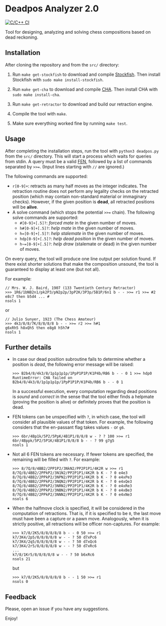 # Deadpos Analyzer 2.0

[![C/C++ CI](https://github.com/miguel-ambrona/deadpos/actions/workflows/c-cpp.yml/badge.svg?branch=master)](https://github.com/miguel-ambrona/deadpos/actions/workflows/c-cpp.yml)

Tool for designing, analyzing and solving chess compositions based on
dead reckoning.

## Installation

After cloning the repository and from the `src/` directory:

1. Run `make get-stockfish` to download and compile
[Stockfish](https://github.com/official-stockfish/Stockfish).
Then install Stockfish with `sudo make install-stockfish`.

2. Run `make get-cha` to download and compile
[CHA](https://github.com/miguel-ambrona/D3-Chess).
Then install CHA with `sudo make install-cha`.

3. Run `make get-retractor` to download and build our retraction engine.

4. Compile the tool with `make`.

5. Make sure everything worked fine by running `make test`.

## Usage

After completing the installation steps, run the tool with
`python3 deadpos.py` from the `src/` directory.
This will start a process which waits for queries from stdin.
A query must be a valid
[FEN](https://en.wikipedia.org/wiki/Forsyth%E2%80%93Edwards_Notation),
followed by a list of commands separated by `>>=`.
(Input lines starting with `//` are ignored.)

The following commands are supported:
 - `r[0-9]+`: retracts as many half moves as the integer indicates.
    The retraction routine does not perform any legality checks on the
    retracted position (which may contain non-standard material or immaginary
    checks). However, if the given position is **dead**, all retracted positions
    will be **alive**.
 - A solve command (which stops the potential `>>=` chain). The following solve
   commands are supported:
     - `#[0-9]+[.5]?`: *forced mate* in the given number of moves.
     - `h#[0-9]+[.5]?`: *help mate* in the given number of moves.
     - `h=[0-9]+[.5]?`: *help stalemate* in the given number of moves.
     - `hdp[0-9]+[.5]?`: *help dead position* in the given number of moves.
     - `h~=[0-9]+[.5]?`: *help draw* (stalemate or dead) in the given number of moves.

On every query, the tool will produce one line output per solution found.
If there exist shorter solutions that make the composition unsound, the tool
is guaranteed to display at least one (but not all).

For example:
```
// Mrs. W. J. Baird, 1907 (133 Twentieth Century Retractor)
>>> 1R6/1bNB2n1/pk2P3/pN2p2p/3pP2K/3P3p/5B1P/6n1 b - - >>= r1 >>= #2
e8c7 then b5d4 ... #
nsols 1
```
or
```
// Julio Sunyer, 1923 (The Chess Amateur)
>>> 4k3/8/8/7K/8/8/8/8 b - - >>= r2 >>= h#1
g6xRh5 h8xQh5 then e8g8 h5h7#
nsols 1
```

## Further details

- In case our dead position subroutine fails to determine whether a position
  is *dead*, the following error message will be raised:
  ```
  >>> B2b4/8/4k3/8/1p1p1p1p/1PpP1P1P/K1P4b/RB6 b - - 0 1 >>= hdp0
  RuntimeError: CHA failed on B2b4/8/4k3/8/1p1p1p1p/1PpP1P1P/K1P4b/RB6 b - - 0 1
  ```
  In a successful execution, every computation regarding dead positions is
  *sound* and *correct* in the sense that the tool either finds a helpmate
  (proving the position is alive) or definitely proves that the position is dead.

- FEN tokens can be unspecified with `?`, in which case, the tool will consider
  all plausible values of that token. For example, the following considers that
  the en-passant flag takes values `-` or `g6`.
  ```
  >>> 6br/4Bp1k/5P2/5PpK/4B1P1/8/8/8 w - ? ? 100 >>= r1
  6br/4Bppk/5P2/5P1K/4B1P1/8/8/8 b - - ? 99 g7g5
  nsols 1
  ```

- Not all 6 FEN tokens are necessary. If fewer tokens are specified, the
  remaining will be filled with `?`. For example:
  ```
  >>> 8/7Q/8/4BB2/2PP1P2/3NkN2/PP2P1P1/4K2R w >>= r1
  8/7Q/8/4BB2/2PPkP2/3N1N2/PP2P1P1/4K2R b K - ? 0 e4e3
  8/7Q/8/4BB2/2PPkP2/3NPN2/PP2P1P1/4K2R b K - ? 0 e4xPe3
  8/7Q/8/4BB2/2PPkP2/3NQN2/PP2P1P1/4K2R b K - ? 0 e4xQe3
  8/7Q/8/4BB2/2PPkP2/3NRN2/PP2P1P1/4K2R b K - ? 0 e4xRe3
  8/7Q/8/4BB2/2PPkP2/3NBN2/PP2P1P1/4K2R b K - ? 0 e4xBe3
  8/7Q/8/4BB2/2PPkP2/3NNN2/PP2P1P1/4K2R b K - ? 0 e4xNe3
  nsols 6
  ```

- When the halfmove clock is specified, it will be considered in the computation
  of retractions. That is, if it is specified to be `0`, the last move must have
  been a capture or a pawn move. Analogously, when it is strictly positive, all
  retractions will be officer non-captures.
  For example:
  ```
  >>> k7/8/2K5/8/8/8/8/8 b - - 0 50 >>= r1
  k7/3K4/2p5/8/8/8/8/8 w - - ? 50 d7xPc6
  k7/3K4/2q5/8/8/8/8/8 w - - ? 50 d7xQc6
  k7/3K4/2r5/8/8/8/8/8 w - - ? 50 d7xRc6
  ...
  k7/8/1Kr5/8/8/8/8/8 w - - ? 50 b6xRc6
  nsols 21
  ```
  but
  ```
  >>> k7/8/2K5/8/8/8/8/8 b - - 1 50 >>= r1
  nsols 0
  ```

## Feedback

Please, open an issue if you have any suggestions.

Enjoy!
